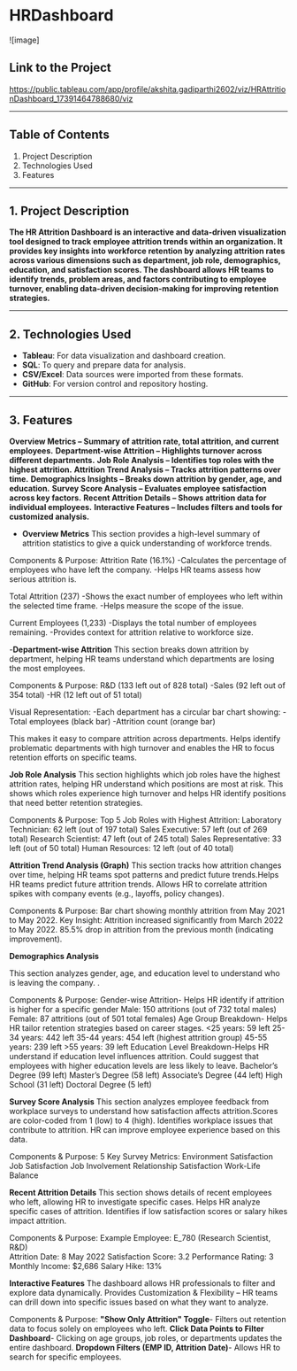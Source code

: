 # HRDashboard
![image]




## **Link to the Project**
https://public.tableau.com/app/profile/akshita.gadiparthi2602/viz/HRAttritionDashboard_17391464788680/viz

---

## **Table of Contents**
1. Project Description
2. Technologies Used
3. Features 

---

## **1. Project Description**

**The **HR Attrition Dashboard** is an interactive and data-driven visualization tool designed to track employee attrition trends within an organization. It provides key insights into workforce retention by analyzing attrition rates across various dimensions such as department, job role, demographics, education, and satisfaction scores. The dashboard allows HR teams to identify trends, problem areas, and factors contributing to employee turnover, enabling data-driven decision-making for improving retention strategies.**

---

## **2. Technologies Used**
- **Tableau**: For data visualization and dashboard creation.
- **SQL**: To query and prepare data for analysis.
- **CSV/Excel**: Data sources were imported from these formats.
- **GitHub**: For version control and repository hosting.

---

## **3. Features**
**Overview Metrics – Summary of attrition rate, total attrition, and current employees.**
**Department-wise Attrition – Highlights turnover across different departments.**
**Job Role Analysis – Identifies top roles with the highest attrition.**
**Attrition Trend Analysis – Tracks attrition patterns over time.**
**Demographics Insights – Breaks down attrition by gender, age, and education.**
**Survey Score Analysis – Evaluates employee satisfaction across key factors.**
**Recent Attrition Details – Shows attrition data for individual employees.**
**Interactive Features – Includes filters and tools for customized analysis.**


- **Overview Metrics** 
This section provides a high-level summary of attrition statistics to give a quick understanding of workforce trends.

Components & Purpose:
  Attrition Rate (16.1%)
  -Calculates the percentage of employees who have left the company.
  -Helps HR teams assess how serious attrition is.
  
  Total Attrition (237)
  -Shows the exact number of employees who left within the selected time frame.
  -Helps measure the scope of the issue.
  
  Current Employees (1,233)
  -Displays the total number of employees remaining.
  -Provides context for attrition relative to workforce size.

-**Department-wise Attrition**
This section breaks down attrition by department, helping HR teams understand which departments are losing the most employees.

Components & Purpose:
  R&D (133 left out of 828 total)
  -Sales (92 left out of 354 total)
  -HR (12 left out of 51 total)
  
  Visual Representation:
  -Each department has a circular bar chart showing:
                  -Total employees (black bar)
                  -Attrition count (orange bar)
  
  This makes it easy to compare attrition across departments. Helps identify problematic departments with high turnover and enables the HR to focus retention efforts on specific teams.
  
  **Job Role Analysis**
This section highlights which job roles have the highest attrition rates, helping HR understand which positions are most at risk. This shows which roles experience high turnover and helps HR identify positions that need better retention strategies.

Components & Purpose:
  Top 5 Job Roles with Highest Attrition:
      Laboratory Technician: 62 left (out of 197 total)
      Sales Executive: 57 left (out of 269 total)
      Research Scientist: 47 left (out of 245 total)
      Sales Representative: 33 left (out of 50 total)
      Human Resources: 12 left (out of 40 total)

 **Attrition Trend Analysis (Graph)**
This section tracks how attrition changes over time, helping HR teams spot patterns and predict future trends.Helps HR teams predict future attrition trends. Allows HR to correlate attrition spikes with company events (e.g., layoffs, policy changes).

Components & Purpose:
  Bar chart showing monthly attrition from May 2021 to May 2022.
  Key Insight: Attrition increased significantly from March 2022 to May 2022.
  85.5% drop in attrition from the previous month (indicating improvement).

**Demographics Analysis**

This section analyzes gender, age, and education level to understand who is leaving the company. .

Components & Purpose:
  Gender-wise Attrition- Helps HR identify if attrition is higher for a specific gender
      Male: 150 attritions (out of 732 total males)
      Female: 87 attritions (out of 501 total females)
    Age Group Breakdown- Helps HR tailor retention strategies based on career stages.
      <25 years: 59 left
      25-34 years: 442 left
      35-44 years: 454 left (highest attrition group)
      45-55 years: 239 left
      >55 years: 39 left
    Education Level Breakdown-Helps HR understand if education level influences attrition. Could suggest that employees with higher education levels are less likely to leave.
      Bachelor’s Degree (99 left)
      Master’s Degree (58 left)
      Associate’s Degree (44 left)
      High School (31 left)
      Doctoral Degree (5 left)

**Survey Score Analysis**
This section analyzes employee feedback from workplace surveys to understand how satisfaction affects attrition.Scores are color-coded from 1 (low) to 4 (high). Identifies workplace issues that contribute to attrition. HR can improve employee experience based on this data.

Components & Purpose:
    5 Key Survey Metrics:
        Environment Satisfaction
        Job Satisfaction
        Job Involvement
        Relationship Satisfaction
        Work-Life Balance

**Recent Attrition Details**
This section shows details of recent employees who left, allowing HR to investigate specific cases. Helps HR analyze specific cases of attrition. Identifies if low satisfaction scores or salary hikes impact attrition.

Components & Purpose:
    Example Employee:
      E_780 (Research Scientist, R&D)    
      Attrition Date: 8 May 2022
      Satisfaction Score: 3.2
      Performance Rating: 3
      Monthly Income: $2,686
      Salary Hike: 13%
      
**Interactive Features**
The dashboard allows HR professionals to filter and explore data dynamically. Provides Customization & Flexibility – HR teams can drill down into specific issues based on what they want to analyze.

Components & Purpose:
  **"Show Only Attrition" Toggle**- Filters out retention data to focus solely on employees who left.
 **Click Data Points to Filter Dashboard**- Clicking on age groups, job roles, or departments updates the entire dashboard.
  **Dropdown Filters (EMP ID, Attrition Date)**- Allows HR to search for specific employees.



